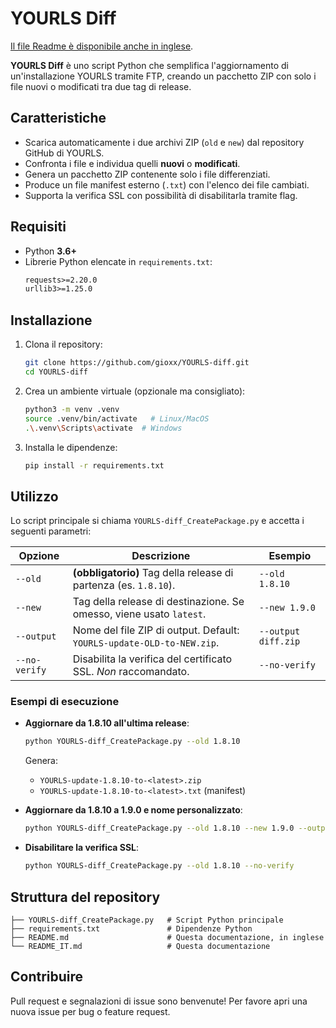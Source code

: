 # YOURLS Diff

[Il file Readme è disponibile anche in inglese](README.md).

**YOURLS Diff** è uno script Python che semplifica l'aggiornamento di un'installazione YOURLS tramite FTP, creando un pacchetto ZIP con solo i file nuovi o modificati tra due tag di release.

## Caratteristiche

- Scarica automaticamente i due archivi ZIP (`old` e `new`) dal repository GitHub di YOURLS.  
- Confronta i file e individua quelli **nuovi** o **modificati**.  
- Genera un pacchetto ZIP contenente solo i file differenziati.  
- Produce un file manifest esterno (`.txt`) con l'elenco dei file cambiati.  
- Supporta la verifica SSL con possibilità di disabilitarla tramite flag.

## Requisiti

- Python **3.6+**  
- Librerie Python elencate in `requirements.txt`:
  ```txt
  requests>=2.20.0
  urllib3>=1.25.0
  ```

## Installazione

1. Clona il repository:
   ```bash
   git clone https://github.com/gioxx/YOURLS-diff.git
   cd YOURLS-diff
   ```

2. Crea un ambiente virtuale (opzionale ma consigliato):
   ```bash
   python3 -m venv .venv
   source .venv/bin/activate   # Linux/MacOS
   .\.venv\Scripts\activate  # Windows
   ```

3. Installa le dipendenze:
   ```bash
   pip install -r requirements.txt
   ```

## Utilizzo

Lo script principale si chiama `YOURLS-diff_CreatePackage.py` e accetta i seguenti parametri:

| Opzione        | Descrizione                                                                 | Esempio                               |
|----------------|-----------------------------------------------------------------------------|---------------------------------------|
| `--old`        | **(obbligatorio)** Tag della release di partenza (es. `1.8.10`).            | `--old 1.8.10`                        |
| `--new`        | Tag della release di destinazione. Se omesso, viene usato `latest`.          | `--new 1.9.0`                         |
| `--output`     | Nome del file ZIP di output. Default: `YOURLS-update-OLD-to-NEW.zip`.       | `--output diff.zip`                   |
| `--no-verify`  | Disabilita la verifica del certificato SSL. _Non_ raccomandato.             | `--no-verify`                         |

### Esempi di esecuzione

- **Aggiornare da 1.8.10 all'ultima release**:
  ```bash
  python YOURLS-diff_CreatePackage.py --old 1.8.10
  ```
  Genera:
  - `YOURLS-update-1.8.10-to-<latest>.zip`  
  - `YOURLS-update-1.8.10-to-<latest>.txt` (manifest)

- **Aggiornare da 1.8.10 a 1.9.0 e nome personalizzato**:
  ```bash
  python YOURLS-diff_CreatePackage.py --old 1.8.10 --new 1.9.0 --output update.zip
  ```

- **Disabilitare la verifica SSL**:
  ```bash
  python YOURLS-diff_CreatePackage.py --old 1.8.10 --no-verify
  ```

## Struttura del repository

```text
├── YOURLS-diff_CreatePackage.py   # Script Python principale
├── requirements.txt               # Dipendenze Python
├── README.md                      # Questa documentazione, in inglese
└── README_IT.md                   # Questa documentazione
```

## Contribuire

Pull request e segnalazioni di issue sono benvenute! Per favore apri una nuova issue per bug o feature request.
